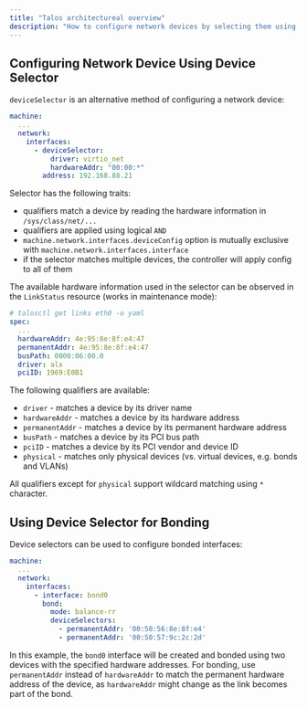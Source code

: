 ```yaml
---
title: "Talos architectureal overview"
description: "How to configure network devices by selecting them using hardware information"
---
```


## Configuring Network Device Using Device Selector

`deviceSelector` is an alternative method of configuring a network device:

```yaml
machine:
  ...
  network:
    interfaces:
      - deviceSelector:
          driver: virtio_net
          hardwareAddr: "00:00:*"
        address: 192.168.88.21
```

Selector has the following traits:

- qualifiers match a device by reading the hardware information in `/sys/class/net/...`
- qualifiers are applied using logical `AND`
- `machine.network.interfaces.deviceConfig` option is mutually exclusive with `machine.network.interfaces.interface`
- if the selector matches multiple devices, the controller will apply config to all of them

The available hardware information used in the selector can be observed in the `LinkStatus` resource (works in maintenance mode):

```yaml
# talosctl get links eth0 -o yaml
spec:
  ...
  hardwareAddr: 4e:95:8e:8f:e4:47
  permanentAddr: 4e:95:8e:8f:e4:47
  busPath: 0000:06:00.0
  driver: alx
  pciID: 1969:E0B1
```

The following qualifiers are available:

- `driver` - matches a device by its driver name
- `hardwareAddr` - matches a device by its hardware address
- `permanentAddr` - matches a device by its permanent hardware address
- `busPath` - matches a device by its PCI bus path
- `pciID` - matches a device by its PCI vendor and device ID
- `physical` - matches only physical devices (vs. virtual devices, e.g. bonds and VLANs)

All qualifiers except for `physical` support wildcard matching using `*` character.

## Using Device Selector for Bonding

Device selectors can be used to configure bonded interfaces:

```yaml
machine:
  ...
  network:
    interfaces:
      - interface: bond0
        bond:
          mode: balance-rr
          deviceSelectors:
            - permanentAddr: '00:50:56:8e:8f:e4'
            - permanentAddr: '00:50:57:9c:2c:2d'
```

In this example, the `bond0` interface will be created and bonded using two devices with the specified hardware addresses.
For bonding, use `permanentAddr` instead of `hardwareAddr` to match the permanent hardware address of the device, as `hardwareAddr` might change
as the link becomes part of the bond.
